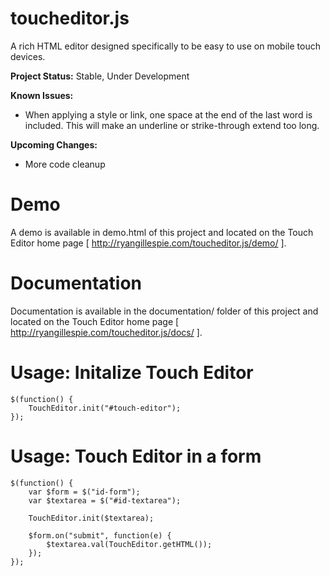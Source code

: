 toucheditor.js
==============

A rich HTML editor designed specifically to be easy to use on mobile touch devices.

**Project Status:** Stable, Under Development

**Known Issues:**
+ When applying a style or link, one space at the end of the last word is included. This will make an underline or strike-through extend too long.

**Upcoming Changes:**
+ More code cleanup


Demo
==============
A demo is available in demo.html of this project and located on the Touch Editor home page [ http://ryangillespie.com/toucheditor.js/demo/ ].


Documentation
==============
Documentation is available in the documentation/ folder of this project and located on the Touch Editor home page [ http://ryangillespie.com/toucheditor.js/docs/ ].


Usage: Initalize Touch Editor
==============

```
$(function() {
    TouchEditor.init("#touch-editor");
});
```


Usage: Touch Editor in a form
==============

```
$(function() {
    var $form = $("id-form");
    var $textarea = $("#id-textarea");

    TouchEditor.init($textarea);

    $form.on("submit", function(e) {
        $textarea.val(TouchEditor.getHTML());
    });
});
```
